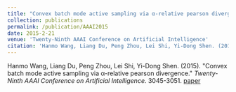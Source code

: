 ```yaml
---
title: "Convex batch mode active sampling via α-relative pearson divergence"
collection: publications
permalink: /publication/AAAI2015
date: 2015-2-21
venue: 'Twenty-Ninth AAAI Conference on Artificial Intelligence'
citation: 'Hanmo Wang, Liang Du, Peng Zhou, Lei Shi, Yi-Dong Shen. (2015). &quot;Convex batch mode active sampling via α-relative pearson divergence.&quot; <i>Twenty-Ninth AAAI Conference on Artificial Intelligence</i>. 3045-3051.'
---
```


Hanmo Wang, Liang Du, Peng Zhou, Lei Shi, Yi-Dong Shen. (2015). &quot;Convex batch mode active sampling via α-relative pearson divergence.&quot; <i>Twenty-Ninth AAAI Conference on Artificial Intelligence</i>. 3045-3051. [paper](http://Doctor-Nobody.github.io/papers/AAAI2015.pdf)